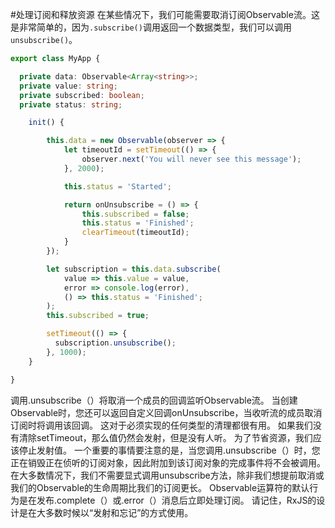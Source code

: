 #处理订阅和释放资源
在某些情况下，我们可能需要取消订阅Observable流。这是非常简单的，因为`.subscribe()`调用返回一个数据类型，我们可以调用`unsubscribe()`。
```ts
export class MyApp {

  private data: Observable<Array<string>>;
  private value: string;
  private subscribed: boolean;
  private status: string;

    init() {

        this.data = new Observable(observer => {
            let timeoutId = setTimeout(() => {
                observer.next('You will never see this message');
            }, 2000);

            this.status = 'Started';

            return onUnsubscribe = () => {
                this.subscribed = false;
                this.status = 'Finished';
                clearTimeout(timeoutId);
            }
        });

        let subscription = this.data.subscribe(
            value => this.value = value,
            error => console.log(error),
            () => this.status = 'Finished';
        );
        this.subscribed = true;

        setTimeout(() => {
          subscription.unsubscribe();
        }, 1000);
    }

}
```
调用.unsubscribe（）将取消一个成员的回调监听Observable流。 当创建Observable时，您还可以返回自定义回调onUnsubscribe，当收听流的成员取消订阅时将调用该回调。 这对于必须实现的任何类型的清理都很有用。 如果我们没有清除setTimeout，那么值仍然会发射，但是没有人听。 为了节省资源，我们应该停止发射值。 一个重要的事情要注意的是，当您调用.unsubscribe（）时，您正在销毁正在侦听的订阅对象，因此附加到该订阅对象的完成事件将不会被调用。
在大多数情况下，我们不需要显式调用unsubscribe方法，除非我们想提前取消或我们的Observable的生命周期比我们的订阅更长。 Observable运算符的默认行为是在发布.complete（）或.error（）消息后立即处理订阅。 请记住，RxJS的设计是在大多数时候以“发射和忘记”的方式使用。